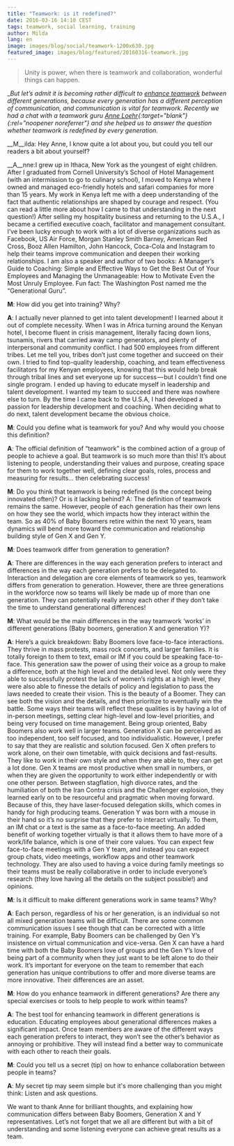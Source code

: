 ```yaml
---
title: "Teamwork: is it redefined?"
date: 2016-03-16 14:10 CEST
tags: teamwork, social learning, training
author: Milda
lang: en
image: images/blog/social/teamwork-1200x630.jpg
featured_image: images/blog/featured/20160316-teamwork.jpg
---
```


> Unity is power, when there is teamwork and collaboration, wonderful things can happen.

__But let’s admit it is becoming rather difficult to [enhance teamwork](/capp-agile-learning/) between different generations, because every generation has a different perception of communication, and communication is vital for teamwork. Recently we had a chat with a teamwork guru __[Anne Loehr](http://www.anneloehr.com){:target="_blank"}{:rel="noopener noreferrer"}__ and she helped us to answer the question whether teamwork is redefined by every generation.__

__M__ilda: Hey Anne, I know quite a lot about you, but could you tell our readers a bit about yourself?

__A__nne:I grew up in Ithaca, New York as the youngest of eight children. After I graduated from Cornell University’s School of Hotel Management (with an intermission to go to culinary school), I moved to Kenya where I owned and managed eco-friendly hotels and safari companies for more than 15 years. My work in Kenya left me with a deep understanding of the fact that authentic relationships are shaped by courage and respect. (You can read a little more about how I came to that understanding in the next question!)
After selling my hospitality business and returning to the U.S.A., I became a certified executive coach, facilitator and management consultant. I’ve been lucky enough to work with a lot of diverse organizations such as Facebook, US Air Force, Morgan Stanley Smith Barney, American Red Cross, Booz Allen Hamilton, John Hancock, Coca-Cola and Instagram to help their teams improve communication and deepen their working relationships. I am also a speaker and author of two books: A Manager’s Guide to Coaching: Simple and Effective Ways to Get the Best Out of Your Employees and Managing the Unmanageable: How to Motivate Even the Most Unruly Employee.
Fun fact: The Washington Post named me the “Generational Guru”.

__M__: How did you get into training? Why?

__A__: I actually never planned to get into talent development! I learned about it out of complete necessity. When I was in Africa turning around the Kenyan hotel, I become fluent in crisis management, literally facing down lions, tsunamis, rivers that carried away camp generators, and plenty of interpersonal and community conflict. I had 500 employees from different tribes. Let me tell you, tribes don’t just come together and succeed on their own. I tried to find top-quality leadership, coaching, and team effectiveness facilitators for my Kenyan employees, knowing that this would help break through tribal lines and set everyone up for success — but I couldn’t find one single program. I ended up having to educate myself in leadership and talent development. I wanted my team to succeed and there was nowhere else to turn.
By the time I came back to the U.S.A, I had developed a passion for leadership development and coaching. When deciding what to do next, talent development became the obvious choice.

__M__: Could you define what is teamwork for you? And why would you choose this definition?

__A__: The official definition of “teamwork” is the combined action of a group of people to achieve a goal. But teamwork is so much more than this! It’s about listening to people, understanding their values and purpose, creating space for them to work together well, defining clear goals, roles, process and measuring for results… then celebrating success!

__M__: Do you think that teamwork is being redefined (is the concept being innovated often)? Or is it lacking behind?
A: The definition of teamwork remains the same. However, people of each generation has their own lens on how they see the world, which impacts how they interact within the team. So as 40% of Baby Boomers retire within the next 10 years, team dynamics will bend more toward the communication and relationship building style of Gen X and Gen Y.

__M__: Does teamwork differ from generation to generation?

__A__: There are differences in the way each generation prefers to interact and differences in the way each generation prefers to be delegated to.
Interaction and delegation are core elements of teamwork so yes, teamwork differs from generation to generation.
However, there are three generations in the workforce now so teams will likely be made up of more than one generation. They can potentially really annoy each other if they don’t take the time to understand generational differences!

__M__: What would be the main differences in the way teamwork ‘works’ in different generations (Baby boomers, generation X and generation Y)?

__A__: Here’s a quick breakdown:
Baby Boomers love face-to-face interactions. They thrive in mass protests, mass rock concerts, and larger families. It is totally foreign to them to text, email or IM if you could be speaking face-to-face. This generation saw the power of using their voice as a group to make a difference, both at the high level and the detailed level. Not only were they able to successfully protest the lack of women’s rights at a high level, they were also able to finesse the details of policy and legislation to pass the laws needed to create their vision. This is the beauty of a Boomer. They can see both the vision and the details, and then prioritize to eventually win the battle. Some ways their teams will reflect these qualities is by having a lot of in-person meetings, setting clear high-level and low-level priorities, and being very focused on time management. Being group oriented, Baby Boomers also work well in larger teams.
Generation X can be perceived as too independent, too self focused, and too individualistic. However, I prefer to say that they are realistic and solution focused. Gen X often prefers to work alone, on their own timetable, with quick decisions and fast-results. They like to work in their own style and when they are able to, they can get a lot done. Gen X teams are most productive when small in numbers, or when they are given the opportunity to work either independently or with one other person. Between stagflation, high divorce rates, and the humiliation of both the Iran Contra crisis and the Challenger explosion, they learned early on to be resourceful and pragmatic when moving forward. Because of this, they have laser-focused delegation skills, which comes in handy for high producing teams.
Generation Y was born with a mouse in their hand so it’s no surprise that they prefer to interact virtually. To them, an IM chat or a text is the same as a face-to-face meeting. An added benefit of working together virtually is that it allows them to have more of a work/life balance, which is one of their core values. You can expect few face-to-face meetings with a Gen Y team, and instead you can expect group chats, video meetings, workflow apps and other teamwork technology. They are also used to having a voice during family meetings so their teams must be really collaborative in order to include everyone’s research (they love having all the details on the subject possible!) and opinions.

__M__: Is it difficult to make different generations work in same teams? Why?

__A__: Each person, regardless of his or her generation, is an individual so not all mixed generation teams will be difficult. There are some common communication issues I see though that can be corrected with a little training. For example, Baby Boomers can be challenged by Gen Y’s insistence on virtual communication and vice-versa. Gen X can have a hard time with both the Baby Boomers love of groups and the Gen Y’s love of being part of a community when they just want to be left alone to do their work. It’s important for everyone on the team to remember that each generation has unique contributions to offer and more diverse teams are more innovative. Their differences are an asset.

__M__: How do you enhance teamwork in different generations? Are there any special exercises or tools to help people to work within teams?

__A__: The best tool for enhancing teamwork in different generations is education. Educating employees about generational differences makes a significant impact. Once team members are aware of the different ways each generation prefers to interact, they won’t see the other’s behavior as annoying or prohibitive. They will instead find a better way to communicate with each other to reach their goals.

__M__: Could you tell us a secret (tip) on how to enhance collaboration between people in teams?

__A__: My secret tip may seem simple but it's more challenging than you might think: Listen and ask questions.

We want to thank Anne for brilliant thoughts, and explaining how communication differs between Baby Boomers, Generation X and Y representatives. Let’s not forget that we all are different but with a bit of understanding and some listening everyone can achieve great results as a team.

